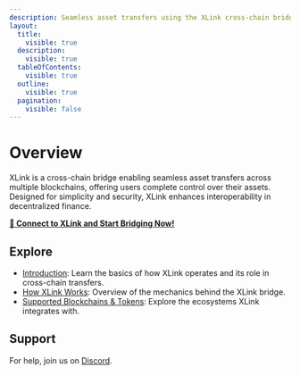 ```yaml
---
description: Seamless asset transfers using the XLink cross-chain bridge.
layout:
  title:
    visible: true
  description:
    visible: true
  tableOfContents:
    visible: true
  outline:
    visible: true
  pagination:
    visible: false
---
```


# Overview

XLink is a cross-chain bridge enabling seamless asset transfers across multiple blockchains, offering users complete control over their assets. Designed for simplicity and security, XLink enhances interoperability in decentralized finance.

[**🌁 Connect to XLink and Start Bridging Now!**](https://app.xlink.network)

## Explore

  - [Introduction](introduction.md): Learn the basics of how XLink operates and its role in cross-chain transfers.
  - [How XLink Works](how-xlink-works.md): Overview of the mechanics behind the XLink bridge.
  - [Supported Blockchains & Tokens](supported-blockchains-and-tokens.md): Explore the ecosystems XLink integrates with.

## Support

For help, join us on [Discord](https://discord.com/invite/xlink).
